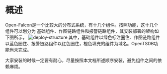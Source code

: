 # 概述

Open-Falcon是一个比较大的分布式系统，有十几个组件。按照功能，这十几个组件可以划分为 基础组件、作图链路组件和报警链路组件，其安装部署的架构如下图所示，
![deploy-structure](http://www.tycloudstart.com/xiaomi/deploy/pict/falcon-deploy.png)
其中，基础组件以绿色标注圈住、作图链路组件以蓝色圈住、报警链路组件以红色圈住，橙色填充的组件为域名。OpenTSDB功能尚未完成。


大家安装的时候一定要有耐心，尽量按照本文档所述顺序安装，避免组件之间的依赖麻烦。
